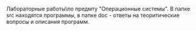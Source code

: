 Лабораторные работы\по предмту "Операционные системы". В папке src находятся программы, в папке doc - ответы на теоритические вопросы и описания программ.
